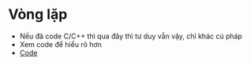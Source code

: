 # Vòng lặp
- Nếu đã code C/C++ thì qua đây thì tư duy vẫn vậy, chỉ khác cú pháp
- Xem code để hiểu rõ hơn
- [Code](link)
